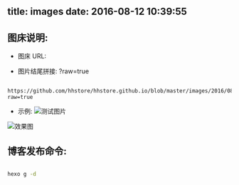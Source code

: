 title: images
date: 2016-08-12 10:39:55
---


## 图床说明:


- 图床 URL:

- 图片结尾拼接: ?raw=true

```

https://github.com/hhstore/hhstore.github.io/blob/master/images/2016/08/XXXXXXXXX.jpg?raw=true

```



- 示例:
![测试图片](https://github.com/hhstore/hhstore.github.io/blob/master/images/2016/08/20160812-001.jpg?raw=true)

![效果图](https://github.com/hhstore/hhstore.github.io/blob/master/images/2016/11/20161121-003.png?raw=true)



## 博客发布命令:

``` bash

hexo g -d


```


